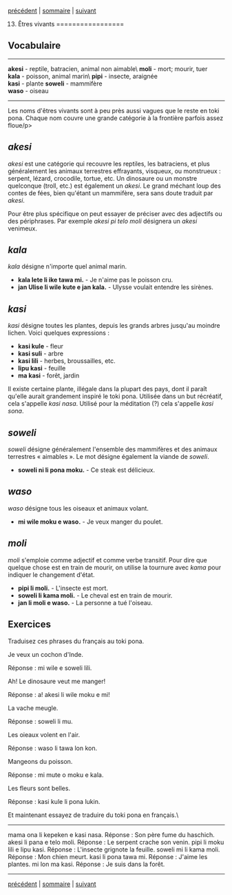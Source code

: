 [précédent](lecon12.md) | [sommaire](lecons.md) | [suivant](lecon14.md)

13. Êtres vivants
=================

Vocabulaire
-----------

  ----------------------------------------------------- --------------------------------
  **akesi** - reptile, batracien, animal non aimable\   **moli** - mort; mourir, tuer\
   **kala** - poisson, animal marin\                     **pipi** - insecte, araignée\
   **kasi** - plante                                     **soweli** - mammifère\
                                                         **waso** - oiseau
  ----------------------------------------------------- --------------------------------

Les noms d'êtres vivants sont à peu près aussi vagues que le reste en
toki pona. Chaque nom couvre une grande catégorie à la frontière parfois
assez floue/p\>

*akesi*
-------

*akesi* est une catégorie qui recouvre les reptiles, les batraciens, et
plus généralement les animaux terrestres effrayants, visqueux, ou
monstrueux : serpent, lézard, crocodile, tortue, etc. Un dinosaure ou un
monstre quelconque (troll, etc.) est également un *akesi*. Le grand
méchant loup des contes de fées, bien qu'étant un mammifère, sera sans
doute traduit par *akesi*.

Pour être plus spécifique on peut essayer de préciser avec des adjectifs
ou des périphrases. Par exemple *akesi pi telo moli* désignera un
*akesi* venimeux.

*kala*
------

*kala* désigne n'importe quel animal marin.

-   **kala lete li ike tawa mi.** - Je n'aime pas le poisson cru.
-   **jan Ulise li wile kute e jan kala.** - Ulysse voulait entendre les
    sirènes.

*kasi*
------

*kasi* désigne toutes les plantes, depuis les grands arbres jusqu'au
moindre lichen. Voici quelques expressions :

-   **kasi kule** - fleur
-   **kasi suli** - arbre
-   **kasi lili** - herbes, broussailles, etc.
-   **lipu kasi** - feuille
-   **ma kasi** - forêt, jardin

Il existe certaine plante, illégale dans la plupart des pays, dont il
paraît qu'elle aurait grandement inspiré le toki pona. Utilisée dans un
but récréatif, cela s'appelle *kasi nasa*. Utilisé pour la méditation
(?) cela s'appelle *kasi sona*.

*soweli*
--------

*soweli* désigne généralement l'ensemble des mammifères et des animaux
terrestres « aimables ». Le mot désigne également la viande de *soweli*.

-   **soweli ni li pona moku.** - Ce steak est délicieux.

*waso*
------

*waso* désigne tous les oiseaux et animaux volant.

-   **mi wile moku e waso.** - Je veux manger du poulet.

*moli*
------

*moli* s'emploie comme adjectif et comme verbe transitif. Pour dire que
quelque chose est en train de mourir, on utilise la tournure avec *kama*
pour indiquer le changement d'état.

-   **pipi li moli.** - L'insecte est mort.
-   **soweli li kama moli.** - Le cheval est en train de mourir.
-   **jan li moli e waso.** - La personne a tué l'oiseau.

Exercices
---------

Traduisez ces phrases du français au toki pona.

Je veux un cochon d'Inde.

Réponse : mi wile e soweli lili.

Ah! Le dinosaure veut me manger!

Réponse : a! akesi li wile moku e mi!

La vache meugle.

Réponse : soweli li mu.

Les oieaux volent en l'air.

Réponse : waso li tawa lon kon.

Mangeons du poisson.

Réponse : mi mute o moku e kala.

Les fleurs sont belles.

Réponse : kasi kule li pona lukin.

Et maintenant essayez de traduire du toki pona en français.\

  ---------------------------------- ------------------------------------------
  mama ona li kepeken e kasi nasa.   Réponse : Son père fume du haschich.
  akesi li pana e telo moli.         Réponse : Le serpent crache son venin.
  pipi li moku lili e lipu kasi.     Réponse : L'insecte grignote la feuille.
  soweli mi li kama moli.            Réponse : Mon chien meurt.
  kasi li pona tawa mi.              Réponse : J'aime les plantes.
  mi lon ma kasi.                    Réponse : Je suis dans la forêt.
  ---------------------------------- ------------------------------------------

[précédent](lecon12.md) | [sommaire](lecons.md) | [suivant](lecon14.md)
